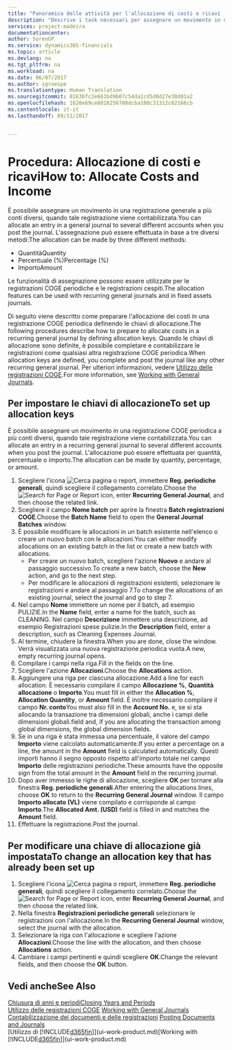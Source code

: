 ```yaml
---
title: "Panoramica delle attività per l'allocazione di costi e ricavi | Documenti Microsoft"
description: "Descrive i task necessari per assegnare un movimento in una registrazione COGE a più conti diversi, quando tale registrazione viene contabilizzata."
services: project-madeira
documentationcenter: 
author: SorenGP
ms.service: dynamics365-financials
ms.topic: article
ms.devlang: na
ms.tgt_pltfrm: na
ms.workload: na
ms.date: 06/07/2017
ms.author: sgroespe
ms.translationtype: Human Translation
ms.sourcegitcommit: 81636fc2e661bd9b07c54da1cd5d0d27e30d01a2
ms.openlocfilehash: 1620e69ce8018256780dcba108c31312c02166cb
ms.contentlocale: it-it
ms.lasthandoff: 09/11/2017


---
```

# <a name="how-to-allocate-costs-and-income"></a><span data-ttu-id="09db3-103">Procedura: Allocazione di costi e ricavi</span><span class="sxs-lookup"><span data-stu-id="09db3-103">How to: Allocate Costs and Income</span></span>
<span data-ttu-id="09db3-104">È possibile assegnare un movimento in una registrazione generale a più conti diversi, quando tale registrazione viene contabilizzata.</span><span class="sxs-lookup"><span data-stu-id="09db3-104">You can allocate an entry in a general journal to several different accounts when you post the journal.</span></span> <span data-ttu-id="09db3-105">L'assegnazione può essere effettuata in base a tre diversi metodi:</span><span class="sxs-lookup"><span data-stu-id="09db3-105">The allocation can be made by three different methods:</span></span>

* <span data-ttu-id="09db3-106">Quantità</span><span class="sxs-lookup"><span data-stu-id="09db3-106">Quantity</span></span>
* <span data-ttu-id="09db3-107">Percentuale (%)</span><span class="sxs-lookup"><span data-stu-id="09db3-107">Percentage (%)</span></span>
* <span data-ttu-id="09db3-108">Importo</span><span class="sxs-lookup"><span data-stu-id="09db3-108">Amount</span></span>

<span data-ttu-id="09db3-109">Le funzionalità di assegnazione possono essere utilizzate per le registrazioni COGE periodiche e le registrazioni cespiti.</span><span class="sxs-lookup"><span data-stu-id="09db3-109">The allocation features can be used with recurring general journals and in fixed assets journals.</span></span>
<!--You can also distribute the cost or revenue of a line to an intercompany partner when you post a sales or purchase document. When you post the document, a line will be posted in your general journal, and a corresponding line will be created in the intercompany outbox.-->

<span data-ttu-id="09db3-110">Di seguito viene descritto come preparare l'allocazione dei costi in una registrazione COGE periodica definendo le chiavi di allocazione.</span><span class="sxs-lookup"><span data-stu-id="09db3-110">The following procedures describe how to prepare to allocate costs in a recurring general journal by defining allocation keys.</span></span> <span data-ttu-id="09db3-111">Quando le chiavi di allocazione sono definite, è possibile completare e contabilizzare le registrazioni come qualsiasi altra registrazione COGE periodica.</span><span class="sxs-lookup"><span data-stu-id="09db3-111">When allocation keys are defined, you complete and post the journal like any other recurring general journal.</span></span> <span data-ttu-id="09db3-112">Per ulteriori informazioni, vedere [Utilizzo delle registrazioni COGE](ui-work-general-journals.md).</span><span class="sxs-lookup"><span data-stu-id="09db3-112">For more information, see [Working with General Journals](ui-work-general-journals.md).</span></span>

## <a name="to-set-up-allocation-keys"></a><span data-ttu-id="09db3-113">Per impostare le chiavi di allocazione</span><span class="sxs-lookup"><span data-stu-id="09db3-113">To set up allocation keys</span></span>
<span data-ttu-id="09db3-114">È possibile assegnare un movimento in una registrazione COGE periodica a più conti diversi, quando tale registrazione viene contabilizzata.</span><span class="sxs-lookup"><span data-stu-id="09db3-114">You can allocate an entry in a recurring general journal to several different accounts when you post the journal.</span></span> <span data-ttu-id="09db3-115">L'allocazione può essere effettuata per quantità, percentuale o importo.</span><span class="sxs-lookup"><span data-stu-id="09db3-115">The allocation can be made by quantity, percentage, or amount.</span></span>
1. <span data-ttu-id="09db3-116">Scegliere l'icona ![Cerca pagina o report](media/ui-search/search_small.png "icona Cerca pagina o report"), immettere **Reg. periodiche generali**, quindi scegliere il collegamento correlato.</span><span class="sxs-lookup"><span data-stu-id="09db3-116">Choose the ![Search for Page or Report](media/ui-search/search_small.png "Search for Page or Report icon") icon, enter **Recurring General Journal**, and then choose the related link.</span></span>
2. <span data-ttu-id="09db3-117">Scegliere il campo **Nome batch** per aprire la finestra **Batch registrazioni COGE**.</span><span class="sxs-lookup"><span data-stu-id="09db3-117">Choose the **Batch Name** field to open the **General Journal Batches** window.</span></span>
3. <span data-ttu-id="09db3-118">È possibile modificare le allocazioni in un batch esistente nell'elenco o creare un nuovo batch con le allocazioni.</span><span class="sxs-lookup"><span data-stu-id="09db3-118">You can either modify allocations on an existing batch in the list or create a new batch with allocations.</span></span>
   * <span data-ttu-id="09db3-119">Per creare un nuovo batch, scegliere l'azione **Nuovo** e andare al passaggio successivo.</span><span class="sxs-lookup"><span data-stu-id="09db3-119">To create a new batch, choose the **New** action, and go to the next step.</span></span>
   * <span data-ttu-id="09db3-120">Per modificare le allocazioni di registrazioni esistenti, selezionare le registrazioni e andare al passaggio 7.</span><span class="sxs-lookup"><span data-stu-id="09db3-120">To change the allocations of an existing journal, select the journal and go to step 7.</span></span>    
4. <span data-ttu-id="09db3-121">Nel campo **Nome** immettere un nome per il batch, ad esempio PULIZIE.</span><span class="sxs-lookup"><span data-stu-id="09db3-121">In the **Name** field, enter a name for the batch, such as CLEANING.</span></span> <span data-ttu-id="09db3-122">Nel campo **Descrizione** immettere una descrizione, ad esempio Registrazioni spese pulizie.</span><span class="sxs-lookup"><span data-stu-id="09db3-122">In the **Description** field, enter a description, such as Cleaning Expenses Journal.</span></span>
5. <span data-ttu-id="09db3-123">Al termine, chiudere la finestra.</span><span class="sxs-lookup"><span data-stu-id="09db3-123">When you are done, close the window.</span></span> <span data-ttu-id="09db3-124">Verrà visualizzata una nuova registrazione periodica vuota.</span><span class="sxs-lookup"><span data-stu-id="09db3-124">A new, empty recurring journal opens.</span></span>
6. <span data-ttu-id="09db3-125">Compilare i campi nella riga.</span><span class="sxs-lookup"><span data-stu-id="09db3-125">Fill in the fields on the line.</span></span>
7. <span data-ttu-id="09db3-126">Scegliere l'azione **Allocazioni**.</span><span class="sxs-lookup"><span data-stu-id="09db3-126">Choose the **Allocations** action.</span></span>
8. <span data-ttu-id="09db3-127">Aggiungere una riga per ciascuna allocazione.</span><span class="sxs-lookup"><span data-stu-id="09db3-127">Add a line for each allocation.</span></span> <span data-ttu-id="09db3-128">È necessario compilare il campo **Allocazione %**, **Quantità allocazione** o **Importo**.</span><span class="sxs-lookup"><span data-stu-id="09db3-128">You must fill in either the **Allocation %**, **Allocation Quantity**, or **Amount** field.</span></span> <span data-ttu-id="09db3-129">È inoltre necessario compilare il campo **Nr. conto**</span><span class="sxs-lookup"><span data-stu-id="09db3-129">You must also fill in the **Account No.**</span></span> <span data-ttu-id="09db3-130">e, se si sta allocando la transazione tra dimensioni globali, anche i campi delle dimensioni globali.</span><span class="sxs-lookup"><span data-stu-id="09db3-130">field and, if you are allocating the transaction among global dimensions, the global dimension fields.</span></span>
9. <span data-ttu-id="09db3-131">Se in una riga è stata immessa una percentuale, il valore del campo **Importo** viene calcolato automaticamente.</span><span class="sxs-lookup"><span data-stu-id="09db3-131">If you enter a percentage on a line, the amount in the **Amount** field is calculated automatically.</span></span> <span data-ttu-id="09db3-132">Questi importi hanno il segno opposto rispetto all'importo totale nel campo **Importo** delle registrazioni periodiche.</span><span class="sxs-lookup"><span data-stu-id="09db3-132">These amounts have the opposite sign from the total amount in the **Amount** field in the recurring journal.</span></span>
10. <span data-ttu-id="09db3-133">Dopo aver immesso le righe di allocazione, scegliere **OK** per tornare alla finestra **Reg. periodiche generali**.</span><span class="sxs-lookup"><span data-stu-id="09db3-133">After entering the allocations lines, choose **OK** to return to the **Recurring General Journal** window.</span></span> <span data-ttu-id="09db3-134">Il campo **Importo allocato (VL)** viene compilato e corrisponde al campo **Importo**.</span><span class="sxs-lookup"><span data-stu-id="09db3-134">The **Allocated Amt. (USD)** field is filled in and matches the **Amount** field.</span></span>
11. <span data-ttu-id="09db3-135">Effettuare la registrazione.</span><span class="sxs-lookup"><span data-stu-id="09db3-135">Post the journal.</span></span>

## <a name="to-change-an-allocation-key-that-has-already-been-set-up"></a><span data-ttu-id="09db3-136">Per modificare una chiave di allocazione già impostata</span><span class="sxs-lookup"><span data-stu-id="09db3-136">To change an allocation key that has already been set up</span></span>
1. <span data-ttu-id="09db3-137">Scegliere l'icona ![Cerca pagina o report](media/ui-search/search_small.png "icona Cerca pagina o report"), immettere **Reg. periodiche generali**, quindi scegliere il collegamento correlato.</span><span class="sxs-lookup"><span data-stu-id="09db3-137">Choose the ![Search for Page or Report](media/ui-search/search_small.png "Search for Page or Report icon") icon, enter **Recurring General Journal**, and then choose the related link.</span></span>
2. <span data-ttu-id="09db3-138">Nella finestra **Registrazioni periodiche generali** selezionare le registrazioni con l'allocazione.</span><span class="sxs-lookup"><span data-stu-id="09db3-138">In the **Recurring General Journal** window, select the journal with the allocation.</span></span>
3. <span data-ttu-id="09db3-139">Selezionare la riga con l'allocazione e scegliere l'azione **Allocazioni**.</span><span class="sxs-lookup"><span data-stu-id="09db3-139">Choose the line with the allocation, and then choose **Allocations** action.</span></span>
4. <span data-ttu-id="09db3-140">Cambiare i campi pertinenti e quindi scegliere **OK**.</span><span class="sxs-lookup"><span data-stu-id="09db3-140">Change the relevant fields, and then choose the **OK** button.</span></span>

## <a name="see-also"></a><span data-ttu-id="09db3-141">Vedi anche</span><span class="sxs-lookup"><span data-stu-id="09db3-141">See Also</span></span>
[<span data-ttu-id="09db3-142">Chiusura di anni e periodi</span><span class="sxs-lookup"><span data-stu-id="09db3-142">Closing Years and Periods</span></span>](year-close-years-periods.md)  
<span data-ttu-id="09db3-143">[Utilizzo delle registrazioni COGE](ui-work-general-journals.md)  </span><span class="sxs-lookup"><span data-stu-id="09db3-143">[Working with General Journals](ui-work-general-journals.md)  </span></span>  
<span data-ttu-id="09db3-144">[Contabilizzazione dei documenti e delle registrazioni](ui-post-documents-journals.md)  </span><span class="sxs-lookup"><span data-stu-id="09db3-144">[Posting Documents and Journals](ui-post-documents-journals.md)  </span></span>  
<span data-ttu-id="09db3-145">[Utilizzo di [!INCLUDE[d365fin](includes/d365fin_md.md)]](ui-work-product.md)</span><span class="sxs-lookup"><span data-stu-id="09db3-145">[Working with [!INCLUDE[d365fin](includes/d365fin_md.md)]](ui-work-product.md)</span></span>

